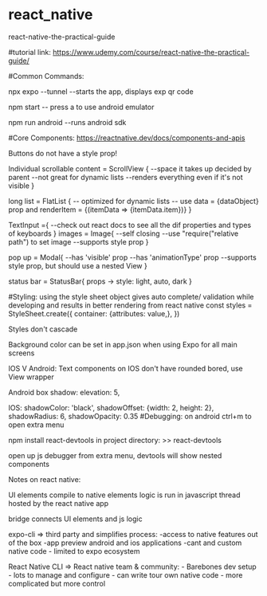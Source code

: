 # react_native

react-native-the-practical-guide

#tutorial link:
https://www.udemy.com/course/react-native-the-practical-guide/

#Common Commands:

npx expo --tunnel
--starts the app, displays exp qr code

npm start
-- press a to use android emulator

npm run android
--runs android sdk

#Core Components:
https://reactnative.dev/docs/components-and-apis

Buttons do not have a style prop!

Individual scrollable content = ScrollView {
--space it takes up decided by parent
--not great for dynamic lists
--renders everything even if it's not visible
}

long list = FlatList {
-- optimized for dynamic lists
-- use data = {dataObject} prop and renderItem = {(itemData => <wrapcomponent>{itemData.item}</wrapcomponent>)}
}

TextInput ={
    <TextInput
        style={styles.numberInput}
        maxLength={2}
        keyboardType="number-pad"
        autoCapitalize="none"
        autoCorrect={false}
      />
    --check out react docs to see all the dif properties and types of keyboards
}
images = Image{
    --self closing
    --use "require("relative path") to set image
    --supports style prop
}

pop up = Modal{
    --has 'visible' prop
    --has 'animationType' prop
    --supports style prop, but should use a nested View
}

status bar = StatusBar{
    props -> style: light, auto, dark
}


#Styling:
using the style sheet object gives auto complete/ validation while developing and results in better rendering from react native
const styles = StyleSheet.create({
container: {attributes: value,},
})

Styles don't cascade

Background color can be set in app.json when using Expo for all main screens

IOS V Android:
Text components on IOS don't have rounded bored, use View wrapper

Android box shadow:
elevation: 5,

IOS:
shadowColor: 'black',
shadowOffset: {width: 2, height: 2},
shadowRadius: 6,
shadowOpacity: 0.35
#Debugging:
on android ctrl+m to open extra menu

npm install react-devtools
in project directory: >> react-devtools

open up js debugger from extra menu, devtools will show nested components



Notes on react native:

UI elements compile to native elements
logic is run in javascript thread hosted by the react native app

bridge connects UI elements and js logic

expo-cli => third party and simplifies process:
-access to native features out of the box
-app preview android and ios applications
-cant and custom native code - limited to expo ecosystem

React Native CLI => React native team & community: - Barebones dev setup - lots to manage and configure - can write tour own native code - more complicated but more control
